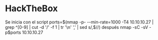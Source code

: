 # HackTheBox

Se inicia con el script ports=$(nmap -p- --min-rate=1000 -T4 10.10.10.27 | grep ^[0-9] | cut -d '/' -f 1 | tr '\n' ',' | sed s/,$//)
después nmap -sC -sV -p$ports 10.10.10.27
